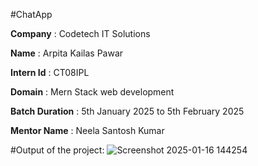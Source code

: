#ChatApp

**Company** : Codetech IT Solutions

**Name** : Arpita Kailas Pawar

**Intern Id** : CT08IPL

**Domain** : Mern Stack web development

**Batch Duration** : 5th January 2025 to 5th February 2025

**Mentor Name** : Neela Santosh Kumar

#Output of the project: ![Screenshot 2025-01-16 144254](https://github.com/user-attachments/assets/2666b015-5843-47ed-8c98-3a8973e871da) 

